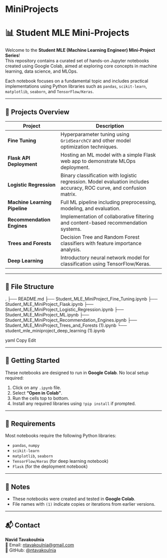 # MiniProjects
# 📊 Student MLE Mini-Projects

Welcome to the **Student MLE (Machine Learning Engineer) Mini-Project Series**!  
This repository contains a curated set of hands-on Jupyter notebooks created using Google Colab, aimed at exploring core concepts in machine learning, data science, and MLOps.

Each notebook focuses on a fundamental topic and includes practical implementations using Python libraries such as `pandas`, `scikit-learn`, `matplotlib`, `seaborn`, and `TensorFlow/Keras`.

---

## 📁 Projects Overview

| Project | Description |
|--------|-------------|
| **Fine Tuning** | Hyperparameter tuning using `GridSearchCV` and other model optimization techniques. |
| **Flask API Deployment** | Hosting an ML model with a simple Flask web app to demonstrate MLOps deployment. |
| **Logistic Regression** | Binary classification with logistic regression. Model evaluation includes accuracy, ROC curve, and confusion matrix. |
| **Machine Learning Pipeline** | Full ML pipeline including preprocessing, modeling, and evaluation. |
| **Recommendation Engines** | Implementation of collaborative filtering and content-based recommendation systems. |
| **Trees and Forests** | Decision Tree and Random Forest classifiers with feature importance analysis. |
| **Deep Learning** | Introductory neural network model for classification using TensorFlow/Keras. |

---

## 📂 File Structure

.
├── README.md
├── Student_MLE_MiniProject_Fine_Tuning.ipynb
├── Student_MLE_MiniProject_Flask.ipynb
├── Student_MLE_MiniProject_Logistic_Regression.ipynb
├── Student_MLE_MiniProject_ML.ipynb
├── Student_MLE_MiniProject_Recommendation_Engines.ipynb
├── Student_MLE_MiniProject_Trees_and_Forests (1).ipynb
└── student_mle_miniproject_deep_learning (1).ipynb

yaml
Copy
Edit

---

## 🚀 Getting Started

These notebooks are designed to run in **Google Colab**. No local setup required:

1. Click on any `.ipynb` file.
2. Select **“Open in Colab”**.
3. Run the cells top to bottom.
4. Install any required libraries using `!pip install` if prompted.

---

## 🧰 Requirements

Most notebooks require the following Python libraries:

- `pandas`, `numpy`
- `scikit-learn`
- `matplotlib`, `seaborn`
- `TensorFlow/Keras` (for deep learning notebook)
- `Flask` (for the deployment notebook)

---

## 📌 Notes

- These notebooks were created and tested in **Google Colab**.
- File names with `(1)` indicate copies or iterations from earlier versions.

---

## 📬 Contact

**Navid Tavakoulnia**  
📧 Email: [ntavakoulnia@gmail.com](mailto:ntavakoulnia@gmail.com)  
🔗 GitHub: [@ntavakoulnia](https://github.com/ntavakoulnia)


